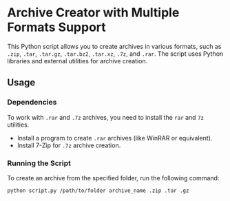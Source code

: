 # Archive Creator with Multiple Formats Support

This Python script allows you to create archives in various formats, such as `.zip`, `.tar`, `.tar.gz`, `.tar.bz2`, `.tar.xz`, `.7z`, and `.rar`. The script uses Python libraries and external utilities for archive creation.

## Usage

### Dependencies

To work with `.rar` and `.7z` archives, you need to install the `rar` and `7z` utilities.

- Install a program to create `.rar` archives (like WinRAR or equivalent).
- Install 7-Zip for `.7z` archive creation.

### Running the Script

To create an archive from the specified folder, run the following command:

```bash
python script.py /path/to/folder archive_name .zip .tar .gz
